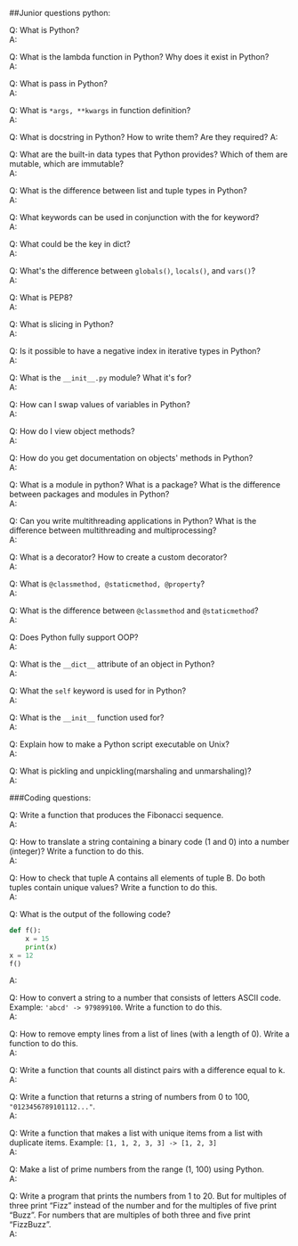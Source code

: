 ##Junior questions python:

Q: What is Python?  
A:

Q: What is the lambda function in Python? Why does it exist in Python?  
A:

Q: What is pass in Python?  
A:

Q: What is `*args, **kwargs` in function definition?  
A:

Q: What is docstring in Python? How to write them? Are they required? 
A:

Q: What are the built-in data types that Python provides? Which of them are mutable, which are immutable?  
A:

Q: What is the difference between list and tuple types in Python?  
A:

Q: What keywords can be used in conjunction with the for keyword?  
A:

Q: What could be the key in dict?  
A:

Q: What's the difference between `globals()`, `locals()`, and `vars()`?  
A:

Q: What is PEP8?  
A:

Q: What is slicing in Python?  
A:

Q: Is it possible to have a negative index in iterative types in Python?  
A:

Q: What is the `__init__.py` module? What it's for?  
A:

Q: How can I swap values of variables in Python?  
A:

Q: How do I view object methods?  
A:

Q: How do you get documentation on objects' methods in Python?  
A:

Q: What is a module in python? What is a package? What is the difference between packages and modules in Python?  
A:

Q: Can you write multithreading applications in Python? What is the difference between multithreading and 
multiprocessing?  
A:

Q: What is a decorator? How to create a custom decorator?  
A:

Q: What is `@classmethod, @staticmethod, @property`?  
A:

Q: What is the difference between `@classmethod` and `@staticmethod`?  
A:

Q: Does Python fully support OOP?  
A:

Q: What is the `__dict__` attribute of an object in Python?  
A:

Q: What the `self` keyword is used for in Python?  
A:

Q: What is the `__init__` function used for?  
A:

Q: Explain how to make a Python script executable on Unix?  
A:

Q: What is pickling and unpickling(marshaling and unmarshaling)?  
A:


###Coding questions:

Q: Write a function that produces the Fibonacci sequence.  
A:

Q: How to translate a string containing a binary code (1 and 0) into a number (integer)? Write a function to do this.  
A:

Q: How to check that tuple A contains all elements of tuple B. Do both tuples contain unique values? 
Write a function to do this.  
A:

Q: What is the output of the following code?  
```python
def f():
    x = 15
    print(x)
x = 12
f()
```
A:

Q: How to convert a string to a number that consists of letters ASCII code. Example: `'abcd' -> 979899100`. 
Write a function to do this.  
A:

Q: How to remove empty lines from a list of lines (with a length of 0). Write a function to do this.  
A:

Q: Write a function that counts all distinct pairs with a difference equal to k.  
A:

Q: Write a function that returns a string of numbers from 0 to 100, `"0123456789101112..."`.  
A:

Q: Write a function that makes a list with unique items from a list with duplicate items. 
Example: `[1, 1, 2, 3, 3] -> [1, 2, 3]`  
A:

Q: Make a list of prime numbers from the range (1, 100) using Python.  
A:

Q: Write a program that prints the numbers from 1 to 20. 
But for multiples of three print “Fizz” instead of the number and for the multiples of five print “Buzz”. 
For numbers that are multiples of both three and five print “FizzBuzz”.  
A:
